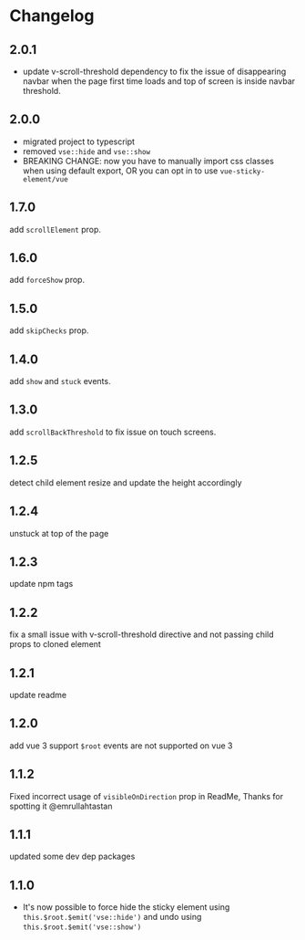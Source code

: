 # Changelog

## 2.0.1

- update v-scroll-threshold dependency to fix the issue of disappearing navbar when the page first time loads and top of screen is inside navbar threshold.

## 2.0.0

- migrated project to typescript
- removed `vse::hide` and `vse::show`
- BREAKING CHANGE: now you have to manually import css classes when using default export, OR you can opt in to use `vue-sticky-element/vue`

## 1.7.0

add `scrollElement` prop.

## 1.6.0

add `forceShow` prop.

## 1.5.0

add `skipChecks` prop.

## 1.4.0

add `show` and `stuck` events.

## 1.3.0

add `scrollBackThreshold` to fix issue on touch screens.

## 1.2.5

detect child element resize and update the height accordingly

## 1.2.4

unstuck at top of the page

## 1.2.3

update npm tags

## 1.2.2

fix a small issue with v-scroll-threshold directive and not passing child props to cloned element

## 1.2.1

update readme

## 1.2.0

add vue 3 support
`$root` events are not supported on vue 3

## 1.1.2

Fixed incorrect usage of `visibleOnDirection` prop in ReadMe, Thanks for spotting it @emrullahtastan

## 1.1.1

updated some dev dep packages

## 1.1.0

- It's now possible to force hide the sticky element using `this.$root.$emit('vse::hide')` and undo using `this.$root.$emit('vse::show')`
